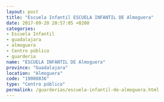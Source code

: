 ```yaml
---
layout: post
title: "Escuela Infantil ESCUELA INFANTIL DE Almoguera"
date: 2017-09-20 20:57:05 +0200
categories:
- Escuela Infantil
- guadalajara
- almoguera
- Centro público
- guarderia
name: "ESCUELA INFANTIL DE Almoguera"
province: "Guadalajara"
location: "Almoguera"
code: "19008836"
type: "Centro público"
permalink: /guarderias/escuela-infantil-de-almoguera.html
---
```

